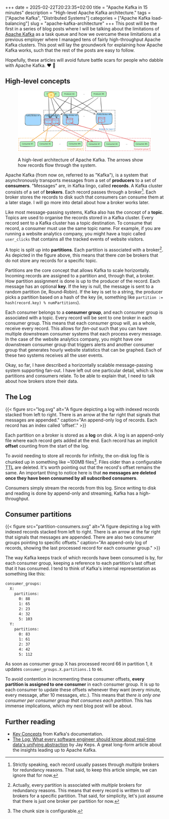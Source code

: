+++
date = 2025-02-22T20:23:35+02:00
title = "Apache Kafka in 15 minutes"
description = "High-level Apache Kafka architecture."
tags = ["Apache Kafka", "Distributed Systems"]
categories = ["Apache Kafka load-balancing"]
slug = "apache-kafka-architecture"
+++
This post will be the first in a series of blog posts where I will be talking about the limitations of [Apache Kafka][kafka] as a task queue and how we overcame these limitations at a previous employer where I managed tens of fairly high-throughput Apache Kafka clusters. This post will lay the groundwork for explaining how Apache Kafka works, such that the rest of the posts are easy to follow.

Hopefully, these articles will avoid future battle scars for people who dabble with Apache Kafka. :heart: :face_with_head_bandage:

[kafka]: https://kafka.apache.org

## High-level concepts

<figure>
  <img id="service-arch" src="/posts/apache-kafka-architecture/service-architecture-0.svg" alt="The Apache Kafka diagram represents a high-level architecture showing how data flows between producers, topics, brokers, and consumers. On the left, multiple producers generate and send data to Kafka topics, which act as logical channels for organizing records. These topics are managed by Kafka brokers, which distribute and store the data across partitions for scalability and fault tolerance. On the right, consumers subscribe to specific topics and retrieve data in real time, often as part of consumer groups that distribute the load across multiple instances. Additional components such as connectors and stream processors may be present, enabling integrations with external systems and real-time data transformations. The overall flow illustrates how Kafka enables decoupled, scalable, and reliable event-driven architectures.">
  <figcaption>
    <p>A high-level architecture of Apache Kafka. The arrows show how records flow through the system.</p>
  </figcaption>
</figure>
<script>
archCount = 0;
function update_arch_svg() {
  src = "/posts/apache-kafka-architecture/service-architecture-" + archCount + ".svg";
  document.getElementById("service-arch").setAttribute("src", src);
  nStates = 6;
  archCount = (archCount+1) % nStates;
  setTimeout(update_arch_svg, 1000);
}
update_arch_svg();
</script>

Apache Kafka (from now on, referred to as "Kafka"), is a system that asynchronously transports messages from a set of **producers** to a set of **consumers**. "Messages" are, in Kafka lingo, called **records**. A Kafka cluster consists of a set of **brokers**. Each record passes through a broker[^1]. Each broker stores the records to disk such that consumers can consume them at a later stage. I will go more into detail about how a broker works later.

[^1]: Strictly speaking, each record usually passes through _multiple_ brokers for redundancy reasons. That said, to keep this article simple, we can ignore that for now.

Like most message-passing systems, Kafka also has the concept of a **topic**. Topics are used to organise the records stored in a Kafka cluster. Every record sent to a Kafka cluster has a topic destination. To consume that record, a consumer must use the same topic name. For example, if you are running a website analytics company, you might have a topic called `user_clicks` that contains all the tracked events of website visitors.

A topic is split up into **partitions**. Each partition is associated with a broker[^2]. As depicted in the figure above, this means that there _can_ be brokers that do not store any records for a specific topic.

Partitions are the core concept that allows Kafka to scale horizontally. Incoming records are assigned to a partition and, through that, a broker. How partition assignment is done is up to the producer of the record. Each message has an optional **key**. If the key is null, the message is sent to a random partition (ie, Round-Robin). If the key is set to a string, the producer picks a partition based on a hash of the key (ie, something like `partition := hash(record.key) % numPartitions`).

[^2]: Actually, every partition is associated with _multiple_ brokers for redundancy reasons. This means that every record is written to _all_ brokers for a specific partition. That said, for simplicity, let's just assume that there is just one broker per partition for now.

Each consumer belongs to a **consumer group**, and each consumer group is associated with a topic. Every record will be sent to one broker in each consumer group. This means that each consumer group will, as a whole, receive every record. This allows for _fan-out_ such that you can have multiple downstream consumer systems that each process every message. In the case of the website analytics company, you might have one downstream consumer group that triggers alerts and another consumer group that generates hourly website statistics that can be graphed. Each of these two systems receives all the user events.

Okay, so far, I have described a horizontally scalable message-passing system supporting fan-out. I have left out one particular detail, which is how partitions and consumers relate. To be able to explain that, I need to talk about how brokers store their data.

## The Log

{{< figure src="log.svg" alt="A figure depicting a log with indexed records stacked from left to right. There is an arrow at the far right that signals that messages are appended." caption="An append-only log of records. Each record has an index called 'offset'." >}}

Each partition on a broker is stored as a **log** on disk. A log is an append-only file where each record gets added at the end. Each record has an implicit **offset** counting from the start of the log.

To avoid needing to store all records for infinity, the on-disk log file is chunked up in something like ~100MB files[^3]. Files older than a configurable <abbr title="Time To Live">TTL</abbr> are deleted. It's worth pointing out that the record's offset remains the same. An important thing to notice here is that **no messages are deleted once they have been consumed by all subscribed consumers**.

[^3]: The chunk size is configurable.

Consumers simply stream the records from this log. Since writing to disk and reading is done by append-only and streaming, Kafka has a high-throughput.

## Consumer partitions

{{< figure src="partition-consumers.svg" alt="A figure depicting a log with indexed records stacked from left to right. There is an arrow at the far right that signals that messages are appended. There are also two consumer groups pointing to specific offsets." caption="An append-only log of records, showing the last processed record for each consumer group." >}}

The way Kafka keeps track of which records have been consumed is by, for each consumer group, keeping a reference to each partition's last offset that it has consumed. I tend to think of Kafka's internal representation as something like this:
```
consumer_groups:
  X:
    partitions:
      0: 88
      1: 65
      2: 23
      4: 32
      5: 103
  Y:
    partitions:
      0: 83
      1: 61
      2: 37
      4: 42
      5: 112
```
As soon as consumer group X has processed record 66 in partition 1, it updates `consumer_groups.X.partitions.1` to `66`.

To avoid contention in incrementing these consumer offsets, **every partition is assigned to one consumer** in each consumer group. It is up to each consumer to update these offsets whenever they want (every minute, every message, after 10 messages, etc.). This means that _there is only one consumer per consumer group that consumes each partition_. This has immense implications, which my next blog post will be about.

## Further reading
 
 * [Key Concepts][concepts] from Kafka's documentation.
 * [The Log: What every software engineer should know about real-time data's unifying abstraction][the-log] by Jay Keps. A great long-form article about the insights leading up to Apache Kafka.

[concepts]: https://kafka.apache.org/documentation#gettingStarted
[the-log]: https://engineering.linkedin.com/distributed-systems/log-what-every-software-engineer-should-know-about-real-time-datas-unifying[]([]())
